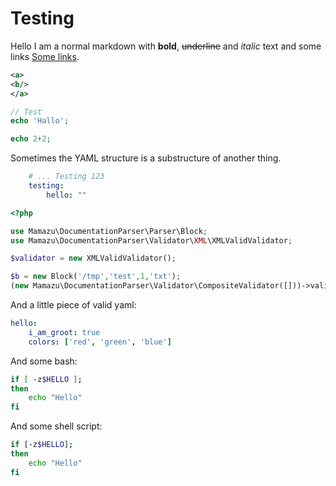 # Testing
Hello I am a normal markdown with **bold**, ~~underline~~ and _italic_ text and some links <a href="#">Some links</a>.

```xml
<a>
<b/>
</a>
```

```php
// Test
echo 'Hallo';

echo 2+2;
```

Sometimes the YAML structure is a substructure of another thing.
```yaml
    # ... Testing 123
    testing:
        hello: ""
```

```php
<?php

use Mamazu\DocumentationParser\Parser\Block;
use Mamazu\DocumentationParser\Validator\XML\XMLValidValidator;

$validator = new XMLValidValidator();

$b = new Block('/tmp','test',1,'txt');
(new Mamazu\DocumentationParser\Validator\CompositeValidator([]))->validate($b);
```

And a little piece of valid yaml:
```yaml
hello:
    i_am_groot: true
    colors: ['red', 'green', 'blue']
```

And some bash:
```bash
if [ -z$HELLO ];
then
    echo "Hello"
fi
```

And some shell script:
```sh
if [-z$HELLO];
then
    echo "Hello"
fi
```
